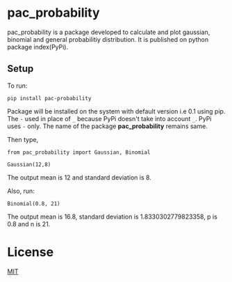# pac_probability

pac_probability is a package developed to calculate and plot gaussian, binomial and general probabilitiy distribution. It is published on python package index(PyPi). 

## Setup

To run:
```
pip install pac-probability
```
Package will be installed on the system with default version i.e 0.1 using pip. The ```-``` used in place of ```_``` because PyPi doesn't take into account ```_```. PyPi uses ```-``` only. The name of the package **pac_probability** remains same.

Then type,
```
from pac_probability import Gaussian, Binomial

Gaussian(12,8)
```
The output mean is 12 and standard deviation is 8.

Also, run:
```
Binomial(0.8, 21)
```
The output mean is 16.8, standard deviation is 1.8330302779823358, p is 0.8 and n is 21.

# License
[MIT](https://github.com/dA505819/pac_probability/blob/master/LICENSE)
